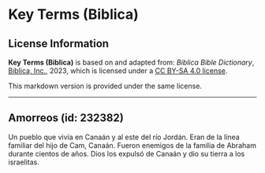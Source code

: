 # Key Terms (Biblica)

## License Information

**Key Terms (Biblica)** is based on and adapted from: _Biblica Bible Dictionary_, [Biblica, Inc.](https://www.biblica.com/), 2023, which is licensed under a [CC BY-SA 4.0 license](https://creativecommons.org/licenses/by-sa/4.0/legalcode.en).

This markdown version is provided under the same license.



--------------------------------

## Amorreos (id: 232382)

Un pueblo que vivía en Canaán y al este del río Jordán. Eran de la línea familiar del hijo de Cam, Canaán. Fueron enemigos de la familia de Abraham durante cientos de años. Dios los expulsó de Canaán y dio su tierra a los israelitas.


